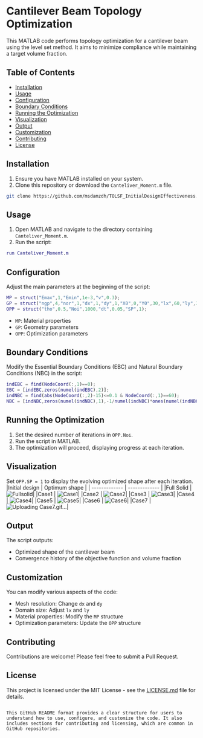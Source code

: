 # Cantilever Beam Topology Optimization

This MATLAB code performs topology optimization for a cantilever beam using the level set method. It aims to minimize compliance while maintaining a target volume fraction.

## Table of Contents
- [Installation](#installation)
- [Usage](#usage)
- [Configuration](#configuration)
- [Boundary Conditions](#boundary-conditions)
- [Running the Optimization](#running-the-optimization)
- [Visualization](#visualization)
- [Output](#output)
- [Customization](#customization)
- [Contributing](#contributing)
- [License](#license)

## Installation

1. Ensure you have MATLAB installed on your system.
2. Clone this repository or download the `Canteliver_Moment.m` file.

```bash
git clone https://github.com/msdamzdh/TOLSF_InitialDesignEffectiveness.git
```

## Usage

1. Open MATLAB and navigate to the directory containing `Canteliver_Moment.m`.
2. Run the script:

```matlab
run Canteliver_Moment.m
```

## Configuration

Adjust the main parameters at the beginning of the script:

```matlab
MP = struct("Emax",1,"Emin",1e-3,"v",0.3);
GP = struct("ngp",4,"nor",1,"dx",1,"dy",1,"X0",0,"Y0",30,"lx",60,"ly",30);
OPP = struct("tho",0.5,"Noi",1000,"dt",0.05,"SP",1);
```

- `MP`: Material properties
- `GP`: Geometry parameters
- `OPP`: Optimization parameters

## Boundary Conditions

Modify the Essential Boundary Conditions (EBC) and Natural Boundary Conditions (NBC) in the script:

```matlab
indEBC = find(NodeCoord(:,1)==0);
EBC = [indEBC,zeros(numel(indEBC),2)];
indNBC = find(abs(NodeCoord(:,2)-15)<=0.1 & NodeCoord(:,1)==60);
NBC = [indNBC,zeros(numel(indNBC),1),-1/numel(indNBC)*ones(numel(indNBC),1)];
```

## Running the Optimization

1. Set the desired number of iterations in `OPP.Noi`.
2. Run the script in MATLAB.
3. The optimization will proceed, displaying progress at each iteration.

## Visualization

Set `OPP.SP = 1` to display the evolving optimized shape after each iteration.
|Initial design | Optimum shape |
| ------------- | ------------- |
|Full Solid     |![Fullsolid](https://github.com/msdamzdh/TOLSF_InitialDesignEffectiveness/assets/155764233/498552ef-2236-4742-b057-e5ac1f12803a)|
|Case1          | ![Case1](https://github.com/msdamzdh/TOLSF_InitialDesignEffectiveness/assets/155764233/b299eb36-4c52-476e-9657-7722aa4e01cf)|
|Case2          | ![Case2](https://github.com/msdamzdh/TOLSF_InitialDesignEffectiveness/assets/155764233/a1c4837e-4fa6-4f58-ad66-ddb91505a1cf)|
|Case3          | ![Case3](https://github.com/msdamzdh/TOLSF_InitialDesignEffectiveness/assets/155764233/f0b8bbac-a963-49e5-9840-be6d90d40278)|
|Case4          | ![Case4](https://github.com/msdamzdh/TOLSF_InitialDesignEffectiveness/assets/155764233/4d079a8a-9d22-4740-9b63-7195cdd8b216)|
|Case5          | ![Case5](https://github.com/msdamzdh/TOLSF_InitialDesignEffectiveness/assets/155764233/3a1ffe9b-44e5-4f8d-b6ca-2a3cca2b8026)|
|Case6          | ![Case6](https://github.com/msdamzdh/TOLSF_InitialDesignEffectiveness/assets/155764233/51e3e730-ca88-49ce-b2a1-59464fbd1c61)|
|Case7          | ![Uploading Case7.gif…]()|

## Output

The script outputs:
- Optimized shape of the cantilever beam
- Convergence history of the objective function and volume fraction

## Customization

You can modify various aspects of the code:
- Mesh resolution: Change `dx` and `dy`
- Domain size: Adjust `lx` and `ly`
- Material properties: Modify the `MP` structure
- Optimization parameters: Update the `OPP` structure

## Contributing

Contributions are welcome! Please feel free to submit a Pull Request.

## License

This project is licensed under the MIT License - see the [LICENSE.md](LICENSE.md) file for details.
```

This GitHub README format provides a clear structure for users to understand how to use, configure, and customize the code. It also includes sections for contributing and licensing, which are common in GitHub repositories.
